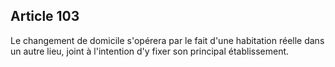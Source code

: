 Article 103
----
Le changement de domicile s'opérera par le fait d'une habitation réelle dans un
autre lieu, joint à l'intention d'y fixer son principal établissement.
